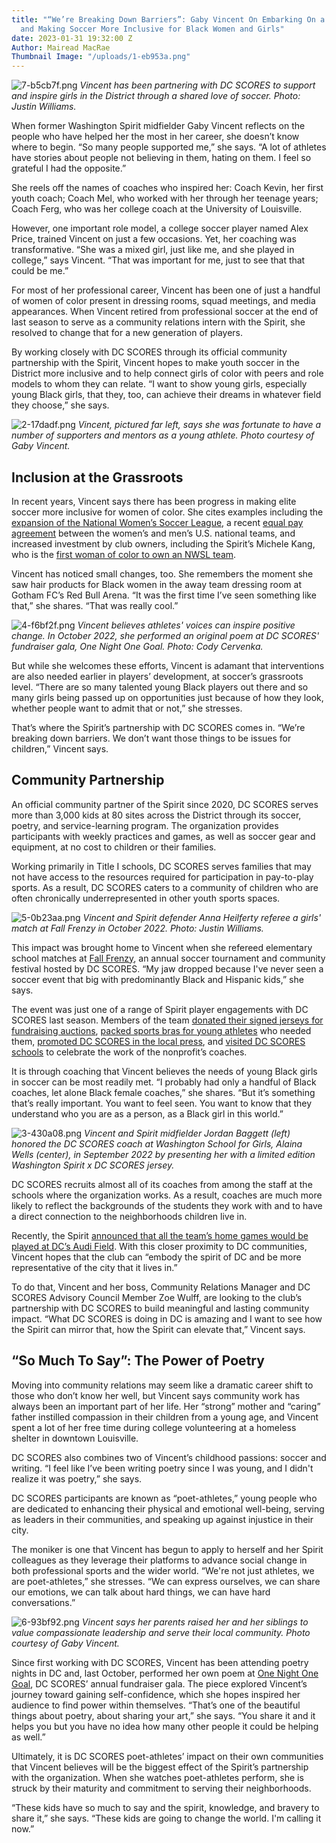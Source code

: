 ```yaml
---
title: "“We’re Breaking Down Barriers”: Gaby Vincent On Embarking On a New Career
  and Making Soccer More Inclusive for Black Women and Girls"
date: 2023-01-31 19:32:00 Z
Author: Mairead MacRae
Thumbnail Image: "/uploads/1-eb953a.png"
---
```


![7-b5cb7f.png](/uploads/7-b5cb7f.png)
*Vincent has been partnering with DC SCORES to support and inspire girls in the District through a shared love of soccer. Photo: Justin Williams.*
















When former Washington Spirit midfielder Gaby Vincent reflects on the people who have helped her the most in her career, she doesn’t know where to begin. “So many people supported me,” she says. “A lot of athletes have stories about people not believing in them, hating on them. I feel so grateful I had the opposite.”

She reels off the names of coaches who inspired her: Coach Kevin, her first youth coach; Coach Mel, who worked with her through her teenage years; Coach Ferg, who was her college coach at the University of Louisville.

However, one important role model, a college soccer player named Alex Price, trained Vincent on just a few occasions. Yet, her coaching was transformative. “She was a mixed girl, just like me, and she played in college,” says Vincent. “That was important for me, just to see that that could be me.”

For most of her professional career, Vincent has been one of just a handful of women of color present in dressing rooms, squad meetings, and media appearances. When Vincent retired from professional soccer at the end of last season to serve as a community relations intern with the Spirit, she resolved to change that for a new generation of players.

By working closely with DC SCORES through its official community partnership with the Spirit, Vincent hopes to make youth soccer in the District more inclusive and to help connect girls of color with peers and role models to whom they can relate. “I want to show young girls, especially young Black girls, that they, too, can achieve their dreams in whatever field they choose,” she says.

![2-17dadf.png](/uploads/2-17dadf.png)
*Vincent, pictured far left, says she was fortunate to have a number of supporters and mentors as a young athlete. Photo courtesy of Gaby Vincent.*

## Inclusion at the Grassroots

In recent years, Vincent says there has been progress in making elite soccer more inclusive for women of color. She cites examples including the [expansion of the National Women’s Soccer League](https://www.espn.com/soccer/nwsl/story/4862969/report-nwsl-to-add-teams-in-san-francisco-bay-areaboston-and-utah), a recent [equal pay agreement](https://www.pbs.org/newshour/economy/u-s-mens-and-womens-soccer-teams-formally-sign-equal-pay-agreements) between the women’s and men’s U.S. national teams, and increased investment by club owners, including the Spirit’s Michele Kang, who is the [first woman of color to own an NWSL team](https://www.nbcwashington.com/news/sports/trailblazer-michele-kang-becomes-washington-spirits-owner/3012569/).

Vincent has noticed small changes, too. She remembers the moment she saw hair products for Black women in the away team dressing room at Gotham FC’s Red Bull Arena. “It was the first time I’ve seen something like that,” she shares. “That was really cool.”

![4-f6bf2f.png](/uploads/4-f6bf2f.png)
*Vincent believes athletes' voices can inspire positive change. In October 2022, she performed an original poem at DC SCORES' fundraiser gala, One Night One Goal. Photo: Cody Cervenka.*

But while she welcomes these efforts, Vincent is adamant that interventions are also needed earlier in players’ development, at soccer’s grassroots level. “There are so many talented young Black players out there and so many girls being passed up on opportunities just because of how they look, whether people want to admit that or not,” she stresses.

That’s where the Spirit’s partnership with DC SCORES comes in. “We’re breaking down barriers. We don’t want those things to be issues for children,” Vincent says.

## Community Partnership

An official community partner of the Spirit since 2020, DC SCORES serves more than 3,000 kids at 80 sites across the District through its soccer, poetry, and service-learning program. The organization provides participants with weekly practices and games, as well as soccer gear and equipment, at no cost to children or their families.

Working primarily in Title I schools, DC SCORES serves families that may not have access to the resources required for participation in pay-to-play sports. As a result, DC SCORES caters to a community of children who are often chronically underrepresented in other youth sports spaces.

![5-0b23aa.png](/uploads/5-0b23aa.png)
*Vincent and Spirit defender Anna Heilferty referee a girls' match at Fall Frenzy in October 2022. Photo: Justin Williams.*

This impact was brought home to Vincent when she refereed elementary school matches at [Fall Frenzy](https://www.dcscores.org/blog/2022/10/dc-scores-fall-frenzy-2022), an annual soccer tournament and community festival hosted by DC SCORES. “My jaw dropped because I've never seen a soccer event that big with predominantly Black and Hispanic kids,” she says.

The event was just one of a range of Spirit player engagements with DC SCORES last season. Members of the team [donated their signed jerseys for fundraising auctions](https://washingtonspirit.com/2022/07/27/washington-spirit-x-dc-scores-auction-continues-through-sunday/), [packed sports bras for young athletes](https://www.dcscores.org/blog/2022/08/washington-spirit-players-prepare-more-than-500-new-sports-bras-for-delivery-to-dc-scores-poet-athletes) who needed them, [promoted DC SCORES in the local press](https://wjla.com/good-morning-washington/dc-scores-one-night-one-goal), and [visited DC SCORES schools](https://www.instagram.com/p/Chp3YnmjglL/) to celebrate the work of the nonprofit’s coaches.

It is through coaching that Vincent believes the needs of young Black girls in soccer can be most readily met. “I probably had only a handful of Black coaches, let alone Black female coaches,” she shares. “But it’s something that’s really important. You want to feel seen. You want to know that they understand who you are as a person, as a Black girl in this world.”

![3-430a08.png](/uploads/3-430a08.png)
*Vincent and Spirit midfielder Jordan Baggett (left) honored the DC SCORES coach at Washington School for Girls, Alaina Wells (center), in September 2022 by presenting her with a limited edition Washington Spirit x DC SCORES jersey.*

DC SCORES recruits almost all of its coaches from among the staff at the schools where the organization works. As a result, coaches are much more likely to reflect the backgrounds of the students they work with and to have a direct connection to the neighborhoods children live in.

Recently, the Spirit [announced that all the team’s home games would be played at DC’s Audi Field](https://washingtonspirit.com/2022/12/06/washington-spirit-set-to-play-full-home-schedule-at-audi-field/). With this closer proximity to DC communities, Vincent hopes that the club can “embody the spirit of DC and be more representative of the city that it lives in.”

To do that, Vincent and her boss, Community Relations Manager and DC SCORES Advisory Council Member Zoe Wulff, are looking to the club’s partnership with DC SCORES to build meaningful and lasting community impact. “What DC SCORES is doing in DC is amazing and I want to see how the Spirit can mirror that, how the Spirit can elevate that,” Vincent says.

## “So Much To Say”: The Power of Poetry

Moving into community relations may seem like a dramatic career shift to those who don’t know her well, but Vincent says community work has always been an important part of her life. Her “strong” mother and “caring” father instilled compassion in their children from a young age, and Vincent spent a lot of her free time during college volunteering at a homeless shelter in downtown Louisville.

DC SCORES also combines two of Vincent’s childhood passions: soccer and writing. “I feel like I’ve been writing poetry since I was young, and I didn't realize it was poetry,” she says.

DC SCORES participants are known as “poet-athletes,” young people who are dedicated to enhancing their physical and emotional well-being, serving as leaders in their communities, and speaking up against injustice in their city.

The moniker is one that Vincent has begun to apply to herself and her Spirit colleagues as they leverage their platforms to advance social change in both professional sports and the wider world. “We're not just athletes, we are poet-athletes,” she stresses. “We can express ourselves, we can share our emotions, we can talk about hard things, we can have hard conversations.”

![6-93bf92.png](/uploads/6-93bf92.png)
*Vincent says her parents raised her and her siblings to value compassionate leadership and serve their local community. Photo courtesy of Gaby Vincent.*

Since first working with DC SCORES, Vincent has been attending poetry nights in DC and, last October, performed her own poem at [One Night One Goal](https://www.dcscores.org/blog/2022/10/one-night-one-goal-2022), DC SCORES’ annual fundraiser gala. The piece explored Vincent’s journey toward gaining self-confidence, which she hopes inspired her audience to find power within themselves. “That’s one of the beautiful things about poetry, about sharing your art,” she says. “You share it and it helps you but you have no idea how many other people it could be helping as well.”

Ultimately, it is DC SCORES poet-athletes’ impact on their own communities that Vincent believes will be the biggest effect of the Spirit’s partnership with the organization. When she watches poet-athletes perform, she is struck by their maturity and commitment to serving their neighborhoods.

“These kids have so much to say and the spirit, knowledge, and bravery to share it,” she says. “These kids are going to change the world. I'm calling it now.”